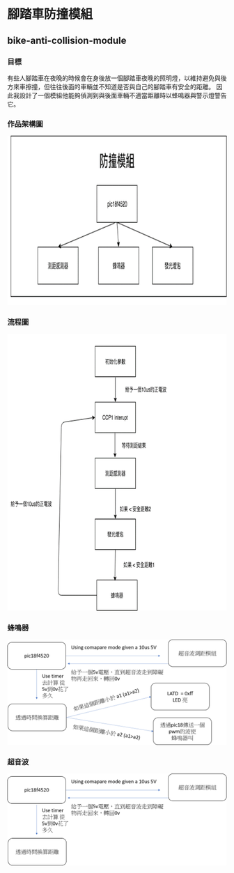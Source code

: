# 腳踏車防撞模組
## bike-anti-collision-module
### 目標
有些人腳踏車在夜晚的時候會在身後放一個腳踏車夜晚的照明燈，以維持避免與後方來車擦撞，但往往後面的車輛並不知道是否與自己的腳踏車有安全的距離。
因此我設計了一個模組他能夠偵測到與後面車輛不適當距離時以蜂鳴器與警示燈警告它。

### 作品架構圖

![結構](./img/結構.png)

### 流程圖

![結構](./img/流程圖.png)

### 蜂鳴器

![蜂鳴器](./img/蜂鳴器.png)

### 超音波

![超音波](./img/超音波.png)